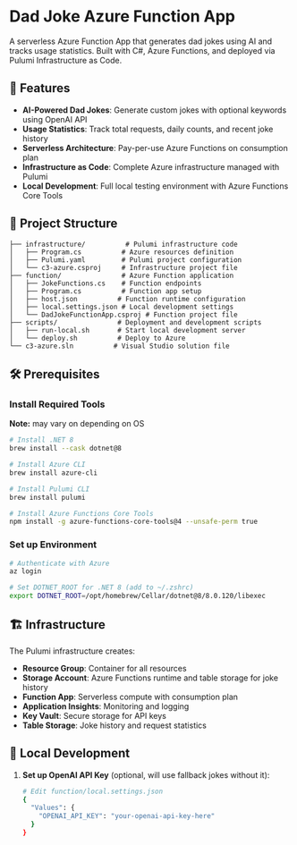 # Dad Joke Azure Function App

A serverless Azure Function App that generates dad jokes using AI and tracks usage statistics. Built with C#, Azure Functions, and deployed via Pulumi Infrastructure as Code.

## 🚀 Features

- **AI-Powered Dad Jokes**: Generate custom jokes with optional keywords using OpenAI API
- **Usage Statistics**: Track total requests, daily counts, and recent joke history
- **Serverless Architecture**: Pay-per-use Azure Functions on consumption plan
- **Infrastructure as Code**: Complete Azure infrastructure managed with Pulumi
- **Local Development**: Full local testing environment with Azure Functions Core Tools

## 📁 Project Structure

```
├── infrastructure/          # Pulumi infrastructure code
│   ├── Program.cs          # Azure resources definition
│   ├── Pulumi.yaml         # Pulumi project configuration
│   └── c3-azure.csproj     # Infrastructure project file
├── function/               # Azure Function application
│   ├── JokeFunctions.cs    # Function endpoints
│   ├── Program.cs          # Function app setup
│   ├── host.json          # Function runtime configuration
│   ├── local.settings.json # Local development settings
│   └── DadJokeFunctionApp.csproj # Function project file
├── scripts/               # Deployment and development scripts
│   ├── run-local.sh       # Start local development server
│   └── deploy.sh          # Deploy to Azure
└── c3-azure.sln          # Visual Studio solution file
```

## 🛠️ Prerequisites

### Install Required Tools

**Note:** may vary on depending on OS

```bash
# Install .NET 8
brew install --cask dotnet@8

# Install Azure CLI
brew install azure-cli

# Install Pulumi CLI
brew install pulumi

# Install Azure Functions Core Tools
npm install -g azure-functions-core-tools@4 --unsafe-perm true
```

### Set up Environment

```bash
# Authenticate with Azure
az login

# Set DOTNET_ROOT for .NET 8 (add to ~/.zshrc)
export DOTNET_ROOT=/opt/homebrew/Cellar/dotnet@8/8.0.120/libexec
```

## 🏗️ Infrastructure

The Pulumi infrastructure creates:

- **Resource Group**: Container for all resources
- **Storage Account**: Azure Functions runtime and table storage for joke history
- **Function App**: Serverless compute with consumption plan
- **Application Insights**: Monitoring and logging
- **Key Vault**: Secure storage for API keys
- **Table Storage**: Joke history and request statistics

## 🔧 Local Development

1. **Set up OpenAI API Key** (optional, will use fallback jokes without it):

   ```bash
   # Edit function/local.settings.json
   {
     "Values": {
       "OPENAI_API_KEY": "your-openai-api-key-here"
     }
   }
   ```
